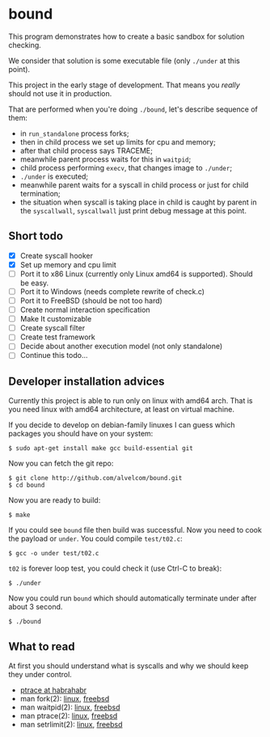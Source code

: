 bound
=====

This program demonstrates how to create a basic sandbox for solution checking.

We consider that solution is some executable file (only `./under` at this point).

This project in the early stage of development. That means you _really_ should not use
it in production.

That are performed when you're doing `./bound`, let's
describe sequence of them:
* in `run_standalone` process forks;
* then in child process we set up limits for cpu and memory;
* after that child process says TRACEME;
* meanwhile parent process waits for this in `waitpid`;
* child process performing `execv`, that changes image to `./under`;
* `./under` is executed;
* meanwhile parent waits for a syscall in child process or just for child termination;
* the situation when syscall is taking place in child is caught by parent in the
  `syscallwall`, `syscallwall` just print debug message at this point.

Short todo
----------

- [x] Create syscall hooker
- [x] Set up memory and cpu limit
- [ ] Port it to x86 Linux (currently only Linux amd64 is supported). Should be easy.
- [ ] Port it to Windows (needs complete rewrite of check.c)
- [ ] Port it to FreeBSD (should be not too hard)
- [ ] Create normal interaction specification
- [ ] Make It customizable
- [ ] Create syscall filter
- [ ] Create test framework
- [ ] Decide about another execution model (not only standalone)
- [ ] Continue this todo...

Developer installation advices
------------------------------

Currently this project is able to run only on linux with amd64 arch. That is you need
linux with amd64 architecture, at least on virtual machine.

If you decide to develop on debian-family linuxes I can guess which packages you
should have on your system:

```
$ sudo apt-get install make gcc build-essential git
```

Now you can fetch the git repo:

```
$ git clone http://github.com/alvelcom/bound.git
$ cd bound
```

Now you are ready to build:

```
$ make
```

If you could see `bound` file then build was successful. Now you need to cook 
the payload or `under`. You could compile `test/t02.c`:

```
$ gcc -o under test/t02.c
```

`t02` is forever loop test, you could check it (use Ctrl-C to break):

```
$ ./under
```

Now you could run `bound` which should automatically terminate under after
about 3 second.

```
$ ./bound
```

What to read
------------

At first you should understand what is syscalls and why we should keep they under
control. 

* [ptrace at habrahabr](http://habrahabr.ru/post/111266/)
* man fork(2): 
  [linux](http://linux.die.net/man/2/fork), 
  [freebsd](http://www.freebsd.org/cgi/man.cgi?query=fork)
* man waitpid(2):
  [linux](http://linux.die.net/man/2/waitpid),
  [freebsd](http://www.freebsd.org/cgi/man.cgi?query=waitpid)
* man ptrace(2):
  [linux](http://linux.die.net/man/2/ptrace),
  [freebsd](http://www.freebsd.org/cgi/man.cgi?query=ptrace)
* man setrlimit(2):
  [linux](http://linux.die.net/man/2/setrlimit),
  [freebsd](http://www.freebsd.org/cgi/man.cgi?query=setrlimit)


